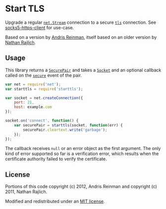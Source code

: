 # Start TLS #

Upgrade a regular [`net.Stream`](http://nodejs.org/api/net.html#net_class_net_socket) connection to a secure [`tls`](http://nodejs.org/api/tls.html) connection. See [socks5-https-client](https://github.com/mattcg/socks5-https-client) for use-case.

Based on a version by [Andris Reinman](https://github.com/andris9/rai/blob/master/lib/starttls.js), itself based on an older version by [Nathan Rajlich](https://gist.github.com/TooTallNate/848444).

## Usage ##

This library returns a [`SecurePair`](http://nodejs.org/api/tls.html#tls_class_securepair) and takes a [`Socket`](http://nodejs.org/api/net.html#net_class_net_socket) and an optional callback called on the [`secure`](http://nodejs.org/api/tls.html#tls_event_secure) event of the pair.

```javascript
var net = require('net');
var starttls = require('starttls');

var socket = net.createConnection({
	port: 21,
	host: example.com
});

socket.on('connect', function() {
	var securePair = starttls(socket, function(err) {
		securePair.cleartext.write('garbage');
	});
});
```

The callback receives `null` or an error object as the first argument. The only kind of error supported so far is a verification error, which results when the certificate authority failed to verify the certificate.

## License ##

Portions of this code copyright (c) 2012, Andris Reinman and copyright (c) 2011, Nathan Rajlich.

Modified and redistributed under an [MIT license](https://github.com/andris9/rai/blob/master/LICENSE).
